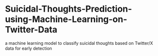 # Suicidal-Thoughts-Prediction-using-Machine-Learning-on-Twitter-Data
 a machine learning model to classify suicidal thoughts based on Twitter/X data for early detection 
